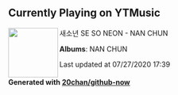 ## Currently Playing on YTMusic

[<img align="left" width="100" src="https://lh3.googleusercontent.com/lGbXXbne-I2W-HgYTEl2YZAHviNg63jxWZtnAA_vA86zqToVmIp4se86HYnEZb_r_o7_FqT83ekI-QfSTw">](https://music.youtube.com/channel/UCZ1tXypKXk2vM1h4DtGWvbg)

새소년 SE SO NEON - NAN CHUN

**Albums**: NAN CHUN

Last updated at 07/27/2020 17:39

#### Generated with [20chan/github-now](https://github.com/20chan/github-now)


<!--
**20chan/20chan** is a ✨ _special_ ✨ repository because its `README.md` (this file) appears on your GitHub profile.

Here are some ideas to get you started:

- 🔭 I’m currently working on ...
- 🌱 I’m currently learning ...
- 👯 I’m looking to collaborate on ...
- 🤔 I’m looking for help with ...
- 💬 Ask me about ...
- 📫 How to reach me: ...
- 😄 Pronouns: ...
- ⚡ Fun fact: ...
-->
